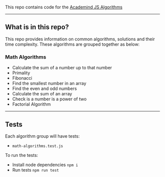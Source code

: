 This repo contains code for the [Academind JS Algorithms](https://pro.academind.com/courses/913203/lectures/16830487)

---
## What is in this repo?

This repo provides information on common algorithms, solutions and their time complexity. These algorithms are grouped together as below:

### Math Algorithms
- Calculate the sum of a number up to that number
- Primality
- Fibonacci
- Find the smallest number in an array
- Find the even and odd numbers
- Calculate the sum of an array
- Check is a number is a power of two
- Factorial Algorithm

---
## Tests
Each algorithm group will have tests:
- `math-algorithms.test.js`

To run the tests:
- Install node dependencies `npm i`
- Run tests `npm run test`
